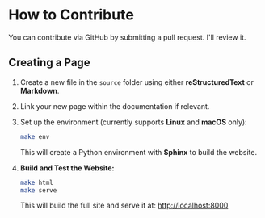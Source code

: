 # How to Contribute

You can contribute via GitHub by submitting a pull request. I'll review it.

## Creating a Page

1. Create a new file in the `source` folder using either **reStructuredText** or **Markdown**.
2. Link your new page within the documentation if relevant.
3. Set up the environment (currently supports **Linux** and **macOS** only):

    ```bash
    make env
    ```

    This will create a Python environment with **Sphinx** to build the website.

4. **Build and Test the Website:**

    ```bash
    make html
    make serve
    ```

    This will build the full site and serve it at: [http://localhost:8000](http://localhost:8000)